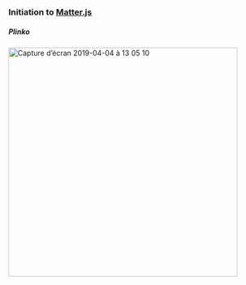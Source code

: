 ### Initiation to [Matter.js](http://brm.io/matter-js/)

##### Plinko
<img width="451" alt="Capture d’écran 2019-04-04 à 13 05 10" src="https://user-images.githubusercontent.com/23494780/55551174-65114280-56da-11e9-84db-1ba9675306a7.png">
